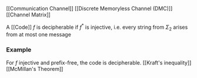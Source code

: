 [[Communication Channel]]
[[Discrete Memoryless Channel (DMC)]]
[[Channel Matrix]]

A [[Code]] $f$ is decipherable if $f^{*}$ is injective, i.e. every string from $\Sigma_{2}$ arises from at most one message

### Example
For $f$ injective and prefix-free, the code is decipherable.
[[Kraft's inequality]]
[[McMillan's Theorem]]